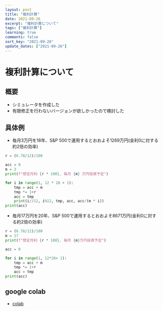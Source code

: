 ```yaml
---
layout: post
title: "複利計算"
date: 2021-09-26
excerpt: "複利計算について"
tags: ["複利計算"]
learning: true
comments: false
sort_key: "2021-09-26"
update_dates: ["2021-09-26"]
---
```


# 複利計算について

## 概要
 - シミュレータを作成した
 - 有限修正を行わないバージョンが欲しかったので検討した
　
## 具体例
 - 毎月3万円を18年、S&P 500で運用するとおおよそ1269万円(金利0に対する約2倍の効率)

```python
r = (6.78/12)/100 

acc = 0
m = 3
print(f"想定月利 {r * 100}, 毎月 {m} 万円投資予定")

for i in range(1, 12 * 18 + 1):
    tmp = acc + m
    tmp *= 1+r
    acc = tmp 
    print(i//12, i%12, tmp, acc, acc/(m * i))
print(acc)
```

 - 毎月17万円を20年、S&P 500で運用するとおおよそ8671万円(金利0に対する約2倍の効率)

```python
r = (6.78/12)/100 
m = 17
print(f"想定月利 {r * 100}, 毎月 {m}万円投資予定")

acc = 0

for i in range(1, 12*20+ 1):
    tmp = acc + m
    tmp *= 1+r
    acc = tmp 
print(acc)
```

## google colab
 - [colab](https://colab.research.google.com/drive/1jvtvlv6Bs6mmFBvnmTp5d8s8f-UAEcuw?usp=sharing)
